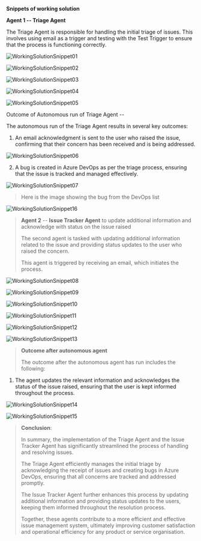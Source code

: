 **Snippets of working solution**

**Agent 1 -- Triage Agent**

The Triage Agent is responsible for handling the initial triage of
issues. This involves using email as a trigger and testing with the Test
Trigger to ensure that the process is functioning correctly.

![WorkingSolutionSnippet01](/assets/WorkingSolutionSnippet01.jpg)

![WorkingSolutionSnippet02](/assets/WorkingSolutionSnippet02.jpg)

![WorkingSolutionSnippet03](/assets/WorkingSolutionSnippet03.jpg)

![WorkingSolutionSnippet04](/assets/WorkingSolutionSnippet04.jpg)

![WorkingSolutionSnippet05](/assets/WorkingSolutionSnippet05.jpg)

Outcome of Autonomous run of Triage Agent --

The autonomous run of the Triage Agent results in several key outcomes:

1.  An email acknowledgment is sent to the user who raised the issue,
    confirming that their concern has been received and is being
    addressed.

![WorkingSolutionSnippet06](/assets/WorkingSolutionSnippet06.jpg)

2.  A bug is created in Azure DevOps as per the triage process, ensuring
    that the issue is tracked and managed effectively.

![WorkingSolutionSnippet07](/assets/WorkingSolutionSnippet07.jpg)
>
> Here is the image showing the bug from the DevOps list
>
![WorkingSolutionSnippet16](/assets/WorkingSolutionSnippet16.jpg)
>
> **Agent 2** -- **Issue Tracker Agent** to update additional
> information and acknowledge with status on the issue raised
>
> The second agent is tasked with updating additional information
> related to the issue and providing status updates to the user who
> raised the concern.
>
> This agent is triggered by receiving an email, which initiates the
> process.
>
![WorkingSolutionSnippet08](/assets/WorkingSolutionSnippet08.jpg)
>
![WorkingSolutionSnippet09](/assets/WorkingSolutionSnippet09.jpg)
>
![WorkingSolutionSnippet10](/assets/WorkingSolutionSnippet10.jpg)
>
![WorkingSolutionSnippet11](/assets/WorkingSolutionSnippet11.jpg)
>
![WorkingSolutionSnippet12](/assets/WorkingSolutionSnippet12.jpg)
>
![WorkingSolutionSnippet13](/assets/WorkingSolutionSnippet13.jpg)
>
> **Outcome after autonomous agent**
>
> The outcome after the autonomous agent has run includes the following:

1.  The agent updates the relevant information and acknowledges the
    status of the issue raised, ensuring that the user is kept informed
    throughout the process.

![WorkingSolutionSnippet14](/assets/WorkingSolutionSnippet14.jpg)
>
![WorkingSolutionSnippet15](/assets/WorkingSolutionSnippet15.jpg)
>
> **Conclusion**:
>
> In summary, the implementation of the Triage Agent and the Issue
> Tracker Agent has significantly streamlined the process of handling
> and resolving issues.
>
> The Triage Agent efficiently manages the initial triage by
> acknowledging the receipt of issues and creating bugs in Azure DevOps,
> ensuring that all concerns are tracked and addressed promptly.
>
> The Issue Tracker Agent further enhances this process by updating
> additional information and providing status updates to the users,
> keeping them informed throughout the resolution process.
>
> Together, these agents contribute to a more efficient and effective
> issue management system, ultimately improving customer satisfaction
> and operational efficiency for any product or service organisation.
